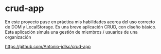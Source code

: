 # crud-app
En este proyecto puse en práctica mis habilidades acerca del uso correcto de DOM y LocalStorage. Es una breve aplicación CRUD, con diseño básico. 
Esta aplicación simula una gestión de miembros / usuarios de una organización 


https://github.com/Antonio-jdlsc/crud-app


